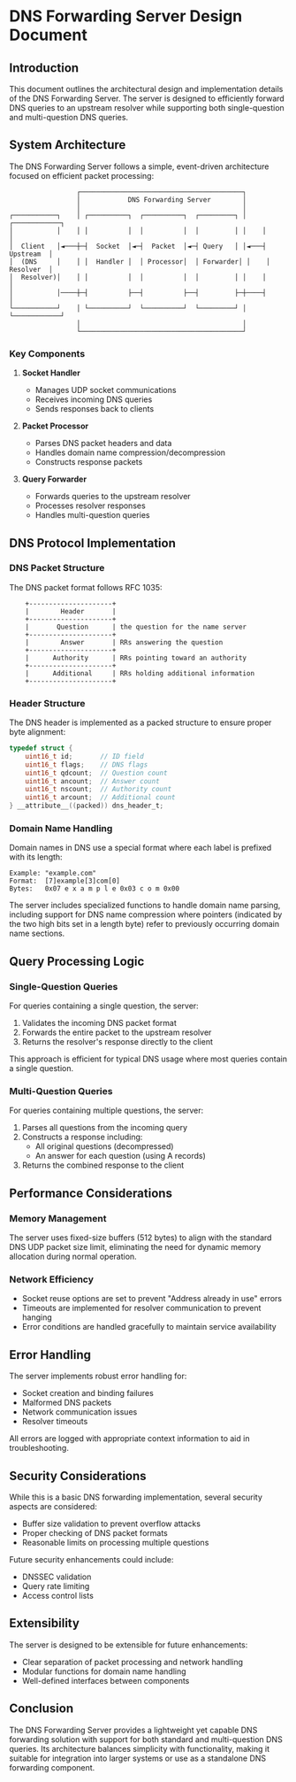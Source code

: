 # DNS Forwarding Server Design Document

## Introduction

This document outlines the architectural design and implementation details of the DNS Forwarding Server. The server is designed to efficiently forward DNS queries to an upstream resolver while supporting both single-question and multi-question DNS queries.

## System Architecture

The DNS Forwarding Server follows a simple, event-driven architecture focused on efficient packet processing:

```
                 ┌─────────────────────────────────────────┐
                 │            DNS Forwarding Server        │
                 │                                         │
┌───────────┐    │ ┌──────────┐  ┌──────────┐  ┌─────────┐ │    ┌────────────┐
│           │    │ │          │  │          │  │         │ │    │            │
│  Client   │◄───┼─┤  Socket  │◄─┤  Packet  │◄─┤ Query   │ │◄───┤  Upstream  │
│  (DNS     │    │ │  Handler │  │ Processor│  │ Forwarder│ │    │  Resolver  │
│  Resolver)│    │ │          │  │          │  │         │ │    │            │
│           │────┼─┤          ├──┤          ├──┤         ├─┼────┤            │
└───────────┘    │ └──────────┘  └──────────┘  └─────────┘ │    └────────────┘
                 │                                         │
                 └─────────────────────────────────────────┘
```

### Key Components

1. **Socket Handler**
   - Manages UDP socket communications
   - Receives incoming DNS queries
   - Sends responses back to clients

2. **Packet Processor**
   - Parses DNS packet headers and data
   - Handles domain name compression/decompression
   - Constructs response packets

3. **Query Forwarder**
   - Forwards queries to the upstream resolver
   - Processes resolver responses
   - Handles multi-question queries

## DNS Protocol Implementation

### DNS Packet Structure

The DNS packet format follows RFC 1035:

```
    +---------------------+
    |        Header       |
    +---------------------+
    |       Question      | the question for the name server
    +---------------------+
    |        Answer       | RRs answering the question
    +---------------------+
    |      Authority      | RRs pointing toward an authority
    +---------------------+
    |      Additional     | RRs holding additional information
    +---------------------+
```

### Header Structure

The DNS header is implemented as a packed structure to ensure proper byte alignment:

```c
typedef struct {
    uint16_t id;       // ID field
    uint16_t flags;    // DNS flags
    uint16_t qdcount;  // Question count
    uint16_t ancount;  // Answer count
    uint16_t nscount;  // Authority count
    uint16_t arcount;  // Additional count
} __attribute__((packed)) dns_header_t;
```

### Domain Name Handling

Domain names in DNS use a special format where each label is prefixed with its length:

```
Example: "example.com"
Format:  [7]example[3]com[0]
Bytes:   0x07 e x a m p l e 0x03 c o m 0x00
```

The server includes specialized functions to handle domain name parsing, including support for DNS name compression where pointers (indicated by the two high bits set in a length byte) refer to previously occurring domain name sections.

## Query Processing Logic

### Single-Question Queries

For queries containing a single question, the server:

1. Validates the incoming DNS packet format
2. Forwards the entire packet to the upstream resolver
3. Returns the resolver's response directly to the client

This approach is efficient for typical DNS usage where most queries contain a single question.

### Multi-Question Queries

For queries containing multiple questions, the server:

1. Parses all questions from the incoming query
2. Constructs a response including:
   - All original questions (decompressed)
   - An answer for each question (using A records)
3. Returns the combined response to the client

## Performance Considerations

### Memory Management

The server uses fixed-size buffers (512 bytes) to align with the standard DNS UDP packet size limit, eliminating the need for dynamic memory allocation during normal operation.

### Network Efficiency

- Socket reuse options are set to prevent "Address already in use" errors
- Timeouts are implemented for resolver communication to prevent hanging
- Error conditions are handled gracefully to maintain service availability

## Error Handling

The server implements robust error handling for:

- Socket creation and binding failures
- Malformed DNS packets
- Network communication issues
- Resolver timeouts

All errors are logged with appropriate context information to aid in troubleshooting.

## Security Considerations

While this is a basic DNS forwarding implementation, several security aspects are considered:

- Buffer size validation to prevent overflow attacks
- Proper checking of DNS packet formats
- Reasonable limits on processing multiple questions

Future security enhancements could include:

- DNSSEC validation
- Query rate limiting
- Access control lists

## Extensibility

The server is designed to be extensible for future enhancements:

- Clear separation of packet processing and network handling
- Modular functions for domain name handling
- Well-defined interfaces between components

## Conclusion

The DNS Forwarding Server provides a lightweight yet capable DNS forwarding solution with support for both standard and multi-question DNS queries. Its architecture balances simplicity with functionality, making it suitable for integration into larger systems or use as a standalone DNS forwarding component.